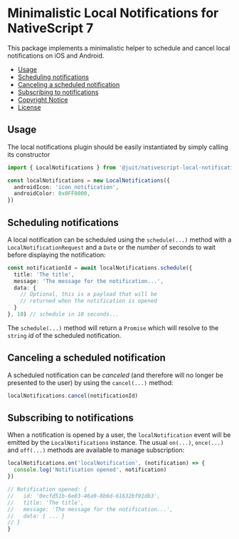 # Minimalistic Local Notifications for NativeScript 7

This package implements a minimalistic helper to schedule and cancel local
notifications on iOS and Android.

* [Usage](#usage)
* [Scheduling notifications](#scheduling-notifications)
* [Canceling a scheduled notification](#canceling-a-scheduled-notification)
* [Subscribing to notifications](#subscribing-to-notifications)
* [Copyright Notice](NOTICE.md)
* [License](LICENSE.md)


## Usage

The local notifications plugin should be easily instantiated by simply calling
its constructor

```typescript
import { LocalNotifications } from '@juit/nativescript-local-notifications'

const localNotifications = new LocalNotifications({
  androidIcon: 'icon_notification',
  androidColor: 0x0FF0000,
})
```


## Scheduling notifications

A local notification can be scheduled using the `schedule(...)` method with
a `LocalNotificationRequest` and a `Date` or the _number_ of seconds to wait
before displaying the notification:

```typescript
const notificationId = await localNotifications.schedule({
  title: 'The title',
  message: 'The message for the notification...',
  data: {
    // Optional, this is a payload that will be
    // returned when the notification is opened
  }
}, 10) // schedule in 10 seconds...
```

The `schedule(...)` method will return a `Promise` which will resolve to the
`string` _id_ of the scheduled notification.


## Canceling a scheduled notification

A scheduled notification can be _canceled_ (and therefore will no longer be
presented to the user) by using the `cancel(...)` method:

```typescript
localNotifications.cancel(notificationId)
```


## Subscribing to notifications

When a notification is opened by a user, the `localNotification` event will be
emitted by the `LocalNotifications` instance. The usual `on(...)`, `once(...)`
and `off(...)` methods are available to manage subscription:

```typescript
localNotifications.on('localNotification', (notification) => {
  console.log('Notification opened', notification)
})

// Notification opened: {
//   id: '0ecfd51b-6e83-46a9-8b6d-61632bf91db3',
//   title: 'The title',
//   message: 'The message for the notification...',
//   data: { ... }
// }
}
```
